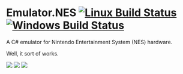 # Emulator.NES [![Linux Build Status](https://travis-ci.org/Xyene/Emulator-.NES.svg?branch=master)](https://travis-ci.org/Xyene/Emulator-.NES) [![Windows Build Status](https://ci.appveyor.com/api/projects/status/gup13j6tw463siny?svg=true)](https://ci.appveyor.com/project/Xyene/emulator-nes)

 A C# emulator for Nintendo Entertainment System (NES) hardware.

Well, it sort of works.

![](http://i.imgur.com/p2aDeO4.gif)
![](http://i.imgur.com/TTK4vzc.gif)
![](https://i.imgur.com/PRsbu9S.gif)
